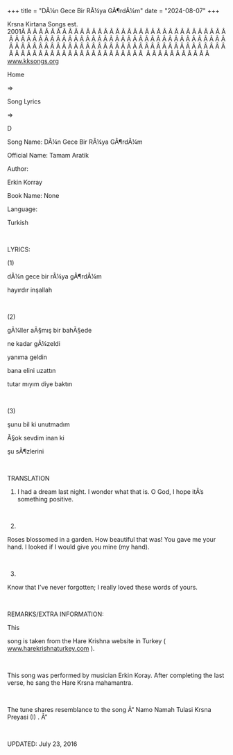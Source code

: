 +++ 
title = "DÃ¼n Gece Bir RÃ¼ya GÃ¶rdÃ¼m"
date = "2024-08-07"
+++

Krsna Kirtana Songs est. 2001Â Â Â Â Â Â Â Â Â Â Â Â Â Â Â Â Â Â Â Â Â Â Â Â Â Â Â Â Â Â Â Â Â Â Â Â Â Â Â Â Â Â Â Â Â Â Â Â Â Â Â Â Â Â Â Â Â Â Â Â Â Â Â Â Â Â Â Â Â Â Â Â Â Â Â Â Â Â Â Â Â Â Â Â Â Â Â Â Â Â Â Â Â Â Â Â Â Â Â Â Â Â Â Â Â Â Â Â Â Â Â Â Â Â Â Â Â Â Â Â Â Â Â Â Â Â Â Â Â Â Â Â  Â Â Â Â Â Â Â Â Â Â Â  
www.kksongs.org








Home
 
⇒
 
Song Lyrics
 
⇒
 
D


Song
Name: DÃ¼n Gece Bir RÃ¼ya GÃ¶rdÃ¼m


Official
Name: Tamam Aratik


Author:

Erkin Korray


Book
Name: None


Language:

Turkish


 


LYRICS:


(1)


dÃ¼n
gece bir rÃ¼ya gÃ¶rdÃ¼m 


hayırdır
inşallah 


 


(2) 


gÃ¼ller
aÃ§mış bir bahÃ§ede 


ne
kadar gÃ¼zeldi


yanıma
geldin


bana
elini uzattın 


tutar
mıyım diye baktın 


 


(3)


şunu
bil ki unutmadım 


Ã§ok
sevdim inan ki 


şu
sÃ¶zlerini


 


TRANSLATION


1) I
had a dream last night. I wonder what that is. O God, I hope itÂ’s something
positive.


 


2)
Roses blossomed in a garden. How beautiful that was! You gave me your hand. I
looked if I would give you mine (my hand).


 


3)
Know that I've never forgotten; I really loved these words of yours.


 


REMARKS/EXTRA
INFORMATION:


This
 
song is taken from the Hare
Krishna website in Turkey (
www.harekrishnaturkey.com
).


 


This
song was performed by musician Erkin Koray. After completing the last verse, he
sang the Hare Krsna mahamantra.


 


The
tune shares resemblance to the song Â“
Namo Namah Tulasi
Krsna Preyasi (I)
.
Â”


 


UPDATED:
 July 23, 2016